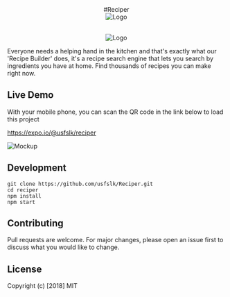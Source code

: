<div align="center">
 #Reciper 
</div>

<div align="center">
<img src="https://forthebadge.com/images/badges/gluten-free.svg" alt="Logo">
</div>

<br/>

<p align="center">
 <img src="https://i.stack.imgur.com/qFjUs.png" alt="Logo">
</p>

Everyone needs a helping hand in the kitchen and that's exactly what our 'Recipe Builder' does, it's a recipe search engine that lets you search by ingredients you have at home. Find thousands of recipes you can make right now.

## Live Demo

With your mobile phone, you can scan the QR code in the link below to load this project

https://expo.io/@usfslk/reciper

![Mockup](https://i.imgur.com/Jp5IJxd.jpg)

## Development

    git clone https://github.com/usfslk/Reciper.git
    cd reciper
    npm install
    npm start 
    
## Contributing

Pull requests are welcome. For major changes, please open an issue first to discuss what you would like to change.

## License

Copyright (c) [2018] MIT


